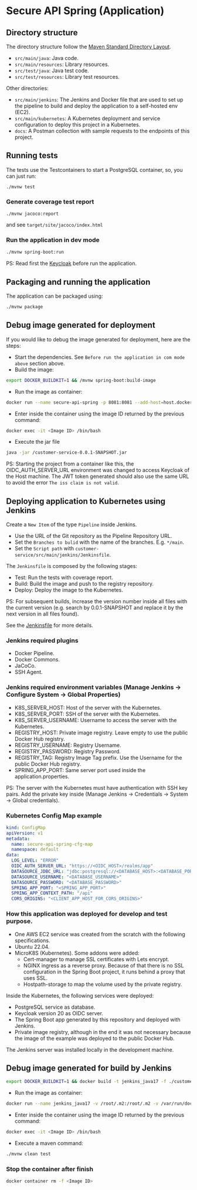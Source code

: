 # Secure API Spring (Application)

## Directory structure

The directory structure follow the [Maven Standard Directory Layout](https://maven.apache.org/guides/introduction/introduction-to-the-standard-directory-layout.html).
- `src/main/java`: Java code.
- `src/main/resources`: Library resources.
- `src/test/java`: Java test code.
- `src/test/resources`: Library test resources.

Other directories:
- `src/main/jenkins`: The Jenkins and Docker file that are used to set up the pipeline to build and deploy the application to a self-hosted env (EC2).
- `src/main/kubernetes`: A Kubernetes deployment and service configuration to deploy this project in a Kubernetes.
- `docs`: A Postman collection with sample requests to the endpoints of this project.

## Running tests

The tests use the Testcontainers to start a PostgreSQL container, so, you can just run:

`./mvnw test`

### Generate coverage test report 

`./mvnw jacoco:report`

and see `target/site/jacoco/index.html`

### Run the application in dev mode

```bash
./mvnw spring-boot:run
```

PS: Read first the [Keycloak](../keycloak/README.md) before run the application.

## Packaging and running the application

The application can be packaged using:
```bash
./mvnw package
```

## Debug image generated for deployment

If you would like to debug the image generated for deployment, here are the steps:

- Start the dependencies. See `Before run the application in com mode above` section above. 
- Build the image:
```bash
export DOCKER_BUILDKIT=1 && /mvnw spring-boot:build-image 
```
- Run the image as container:
```bash
docker run --name secure-api-spring -p 8081:8081 --add-host=host.docker.internal:host-gateway  --env DATASOURCE_JDBC_URL=jdbc:postgresql://host.docker.internal:5432/app_dev --env OIDC_AUTH_SERVER_URL=http://host.docker.internal:8080/realms/app --env LOG_LEVEL=DEBUG -d secure-api-spring:0.0.1-SNAPSHOT sleep infinity
```
- Enter inside the container using the image ID returned by the previous command:
```bash
docker exec -it <Image ID> /bin/bash
```
- Execute the jar file
```bash
java -jar /customer-service-0.0.1-SNAPSHOT.jar
```

PS: Starting the project from a container like this, the OIDC_AUTH_SERVER_URL environment was changed to access Keycloak of the Host machine. The JWT token generated should also use the same URL to avoid the error `The iss claim is not valid`.

## Deploying application to Kubernetes using Jenkins

Create a `New Item` of the type `Pipeline` inside Jenkins.

- Use the URL of the Git repository as the Pipeline Repository URL.
- Set the `Branches to bulid` with the name of the branches. E.g. `*/main`.
- Set the `Script path` with `customer-service/src/main/jenkins/Jenkinsfile`.

The `Jenkinsfile` is composed by the following stages:

- Test: Run the tests with coverage report.
- Build: Build the image and push to the registry repository.
- Deploy: Deploy the image to the Kubernetes.

PS: For subsequent builds, increase the version number inside all files with the current version (e.g. search by 0.0.1-SNAPSHOT and replace it by the next version in all files found).

See the [Jenkinsfile](../jenkins/Jenkinsfile) for more details.

### Jenkins required plugins

- Docker Pipeline.
- Docker Commons.
- JaCoCo.
- SSH Agent.

### Jenkins required environment variables (Manage Jenkins -> Configure System -> Global Properties)

- K8S_SERVER_HOST: Host of the server with the Kubernetes.
- K8S_SERVER_PORT: SSH of the server with the Kubernetes.
- K8S_SERVER_USERNAME: Username to access the server with the Kubernetes.
- REGISTRY_HOST: Private image registry. Leave empty to use the public Docker Hub registry.
- REGISTRY_USERNAME: Registry Username.
- REGISTRY_PASSWORD: Registry Password.
- REGISTRY_TAG: Registry Image Tag prefix. Use the Username for the public Docker Hub registry.
- SPRING_APP_PORT: Same server port used inside the application.properties.

PS: The server with the Kubernetes must have authentication with SSH key pairs. Add the private key inside (Manage Jenkins -> Credentials -> System -> Global credentials).

### Kubernetes Config Map example

```yaml
kind: ConfigMap
apiVersion: v1
metadata:
  name: secure-api-spring-cfg-map
  namespace: default
data:
  LOG_LEVEL: "ERROR"
  OIDC_AUTH_SERVER_URL: "https://<OIDC_HOST>/realms/app"
  DATASOURCE_JDBC_URL: "jdbc:postgresql://<DATABASE_HOST>:<DATABASE_PORT>/<DATABASE_NAME>"
  DATASOURCE_USERNAME: "<DATABASE_USERNAME>"
  DATASOURCE_PASSWORD: "<DATABASE_PASSWORD>"
  SPRING_APP_PORT: "<SPRING_APP_PORT>"
  SPRING_APP_CONTEXT_PATH: "/api"
  CORS_ORIGINS: "<CLIENT_APP_HOST_FOR_CORS_ORIGINS>"
```

### How this application was deployed for develop and test purpose.

- One AWS EC2 service was created from the scratch with the following specifications.
- Ubuntu 22.04.
- MicroK8S (Kubernetes). Some addons were added:
    - Cert-manager to manage SSL certificates with Lets encrypt.
    - NGINX ingress as a reverse proxy. Because of that there is no SSL configuration in the Spring Boot project, it runs behind a proxy that uses SSL.
    - Hostpath-storage to map the volume used by the private registry.

Inside the Kubernetes, the following services were deployed:
- PostgreSQL service as database.
- Keycloak version 20 as OIDC server.
- The Spring Boot app generated by this repository and deployed with Jenkins.
- Private image registry, although in the end it was not necessary because the image of the example was deployed to the public Docker Hub.

The Jenkins server was installed locally in the development machine.

## Debug image generated for build by Jenkins

```bash
export DOCKER_BUILDKIT=1 && docker build -t jenkins_java17 -f ./customer-service/src/main/jenkins/Dockerfile .
```
- Run the image as container:
```bash
docker run --name jenkins_java17 -v /root/.m2:/root/.m2 -v /var/run/docker.sock:/var/run/docker.sock -v $(pwd):/var/lib/secure-api-spring -w /var/lib/secure-api-spring -d jenkins_java17 sleep infinity
```
- Enter inside the container using the image ID returned by the previous command:
```bash
docker exec -it <Image ID> /bin/bash
```
- Execute a maven command:
```bash
./mvnw clean test
```

### Stop the container after finish

```bash
docker container rm -f <Image ID>
```
